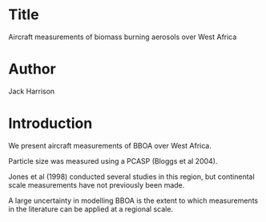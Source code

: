 # Title
Aircraft measurements of biomass burning aerosols over West Africa

# Author
Jack Harrison

# Introduction
We present aircraft measurements of BBOA over West Africa.

Particle size was measured using a PCASP (Bloggs et al 2004).

Jones et al (1998) conducted several studies in this region, but continental scale measurements have not previously been made.

A large uncertainty in modelling BBOA is the extent to which measurements in the literature can be applied at a regional scale.
